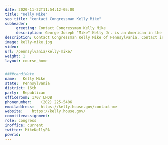 ```yaml
---
date: 2020-11-22T11:54:12-05:00
title: "Kelly Mike"
seo_title: "contact Congressman Kelly Mike"
subheader:
     greeting: Contact Congressman Kelly Mike 
     description: George Joseph "Mike" Kelly Jr. is an American in the Republican Party who has been a U.S. Representative since 2011 and is currently serving as representative for Pennsylvania's 16th congressional district.
description: Contact Congressman Kelly Mike of Pennsylvania. Contact information for Kelly Mike includes email address, phone number, and mailing address.
image: kelly-mike.jpg
video: 
url: /pennsylvania/kelly-mike/
weight: 1
layout: course_home


####candidate
name:	Kelly Mike
state:	Pennsylvania
district: 16th
party:	Republican
officeroom:	1707 LHOB
phonenumber:	(202) 225-5406
emailaddress:	https://kelly.house.gov/contact-me
website:	https://kelly.house.gov/
committeeassignment: 
role: congress
inoffice: current
twitter: MikeKellyPA
powrid: 
---
```


